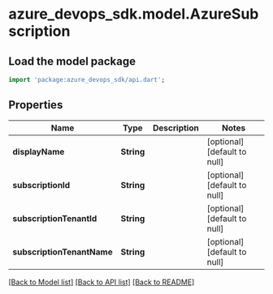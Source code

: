 # azure_devops_sdk.model.AzureSubscription

## Load the model package
```dart
import 'package:azure_devops_sdk/api.dart';
```

## Properties
Name | Type | Description | Notes
------------ | ------------- | ------------- | -------------
**displayName** | **String** |  | [optional] [default to null]
**subscriptionId** | **String** |  | [optional] [default to null]
**subscriptionTenantId** | **String** |  | [optional] [default to null]
**subscriptionTenantName** | **String** |  | [optional] [default to null]

[[Back to Model list]](../README.md#documentation-for-models) [[Back to API list]](../README.md#documentation-for-api-endpoints) [[Back to README]](../README.md)


